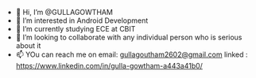 - 👋 Hi, I’m @GULLAGOWTHAM
- 👀 I’m interested in Android Development
- 🌱 I’m currently studying ECE at CBIT
- 💞️ I’m looking to collaborate with any individual person who is serious about it
- 📫 YOu can reach me on email: gullagoutham2602@gmail.com
                          linked : https://www.linkedin.com/in/gulla-gowtham-a443a41b0/

<!---
GULLAGOWTHAM/GULLAGOWTHAM is a ✨ special ✨ repository because its `README.md` (this file) appears on your GitHub profile.
You can click the Preview link to take a look at your changes.
--->
